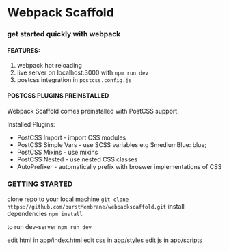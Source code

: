 # Webpack Scaffold
### get started quickly with webpack

#### FEATURES:

1) webpack hot reloading
2) live server on localhost:3000 with `npm run dev`
3) postcss integration in `postcss.config.js`

#### POSTCSS PLUGINS PREINSTALLED

Webpack Scaffold comes preinstalled with PostCSS support.

Installed Plugins:
- PostCSS Import - import CSS modules
- PostCSS Simple Vars - use SCSS variables e.g $mediumBlue: blue;
- PostCSS Mixins - use mixins
- PostCSS Nested - use nested CSS classes
- AutoPrefixer - automatically prefix with broswer implementations of CSS

### GETTING STARTED

clone repo to your local machine `git clone https://github.com/burstMembrane/webpackscaffold.git`
install dependencies
`npm install`

to run dev-server
`npm run dev`

edit html in app/index.html
edit css in app/styles
edit js in app/scripts

